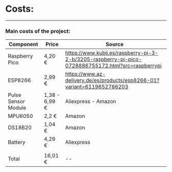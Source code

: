 
# Costs:
--------
### Main costs of the project:

|  Component | Price | Source |
| -- | -- | -- |
| Raspberry Pico | 4,20 € | https://www.kubii.es/raspberry-pi-3-2-b/3205-raspberry-pi-pico-0728886755172.html?src=raspberrypi |
| ESP8266 | 2,99 € | https://www.az-delivery.de/es/products/esp8266-01?variant=6119652786203 |
| Pulse Sensor Module | 1,38 - 6,99 € | Aliexpress - Amazon |
| MPU6050 | 2,2 € | Amazon |
| DS18B20 | 1,04 € | Amazon |
| Battery | 4,29 € | Aliexpress |
|  |  |  |
| Total | 16,01 € | -- |
